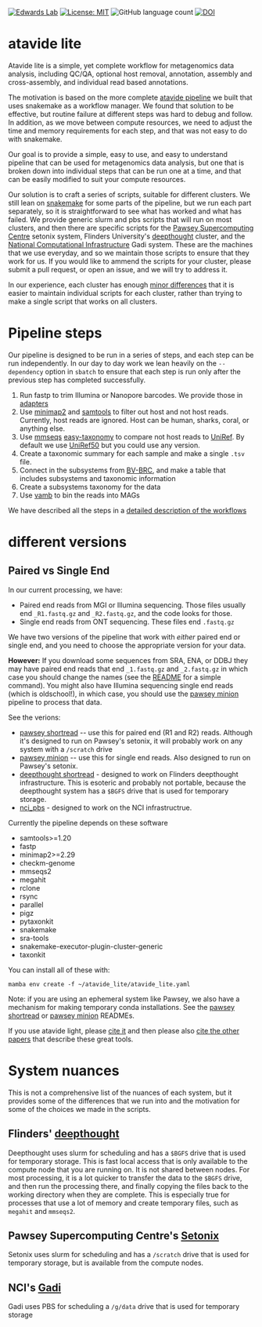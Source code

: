 [![Edwards Lab](https://img.shields.io/badge/Bioinformatics-EdwardsLab-03A9F4)](https://edwards.sdsu.edu/research)
[![License: MIT](https://img.shields.io/badge/License-MIT-yellow.svg)](https://opensource.org/licenses/MIT)
![GitHub language count](https://img.shields.io/github/languages/count/linsalrob/atavide_lite)
[![DOI](https://zenodo.org/badge/DOI/10.5281/zenodo.15356766.svg)](https://doi.org/10.5281/zenodo.15356766)

# atavide lite

Atavide lite is a simple, yet complete workflow for metagenomics data analysis, including QC/QA, optional host 
removal, annotation, assembly and cross-assembly, and individual read based annotations. 

The motivation is based on the more complete [atavide pipeline](https://github.com/linsalrob/atavide) we built that 
uses snakemake as a workflow manager. We found that solution to be effective, but routine failure at different steps
was hard to debug and follow. In addition, as we move between compute resources, we need to adjust the time and 
memory requirements for each step, and that was not easy to do with snakemake.

Our goal is to provide a simple, easy to use, and easy to understand pipeline that can be used for metagenomics data 
analysis, but one that is broken down into individual steps that can be run one at a time, and that can be easily
modified to suit your compute resources. 

Our solution is to craft a series of scripts, suitable for different clusters. We still lean on 
[snakemake](https://snakemake.readthedocs.io/en/stable/) for some parts of the pipeline, but we run each
part separately, so it is straightforward to see what has worked and what has failed. 
We provide generic slurm and pbs scripts
that will run on most clusters, and then there are specific scripts for the
[Pawsey Supercomputing Centre](https://pawsey.org.au/) setonix system,
Flinders University's [deepthought](https://doi.org/10.25957/FLINDERS.HPC.DEEPTHOUGHT) cluster, and
the [National Computational Infrastructure](https://nci.org.au/) Gadi system. These are
the machines that we use everyday, and so we maintain those scripts to ensure that they work for us. If you would like
to ammend the scripts for your cluster, please submit a pull request, or open an issue, and we will try to address it.

In our experience, each cluster has enough [minor differences](#system-nuances) that it is easier
to maintain individual scripts for each cluster, rather than trying to make a single script that works on all clusters.

# Pipeline steps

Our pipeline is designed to be run in a series of steps, and each step can be run independently. In our day to day work
we lean heavily on the `--dependency` option in `sbatch` to ensure that each step is run only after the previous step 
has completed successfully.

1. Run fastp to trim Illumina  or Nanopore barcodes. We provide those in [adapters](adapters/)
2. Use [minimap2](https://github.com/lh3/minimap2) and [samtools](https://www.htslib.org/) to filter out host and 
not host reads. Currently, host reads are ignored. Host can be human, sharks, coral, or anything else.
3. Use [mmseqs](https://github.com/soedinglab/MMseqs2) 
[easy-taxonomy](https://github.com/soedinglab/MMseqs2/wiki#taxonomy-assignment) to compare not host reads to 
[UniRef](https://www.uniprot.org/). By default we use [UniRef50](https://www.uniprot.org/help/uniref) but you 
could use any version.
4. Create a taxonomic summary for each sample and make a single `.tsv` file.
5. Connect in the subsystems from [BV-BRC](https://www.bv-brc.org/), and make a table that includes 
subsystems and taxonomic information
6. Create a subsystems taxonomy for the data
7. Use [vamb](https://github.com/RasmussenLab/vamb) to bin the reads into MAGs

We have described all the steps in a [detailed description of the workflows](DETAILED_PROCESSING_STEPS.md)

# different versions

## Paired vs Single End

In our current processing, we have:
 - Paired end reads from MGI or Illumina sequencing. Those files usually end `_R1.fastq.gz` and `_R2.fastq.gz`, 
and the code looks for those.
 - Single end reads from ONT sequencing. These files end `.fastq.gz`

We have two versions of the pipeline that work with _either_ paired end or single end, and you need to choose
the appropriate version for your data.

**However:** If you download some sequences from SRA, ENA, or DDBJ they may have paired end reads that 
end `_1.fastq.gz` and `_2.fastq.gz` in which case you should change the names 
(see the [README](pawsey_shortread/README.md) for a simple command). 
You might also have Illumina sequencing single end reads (which is oldschool!), in which case, 
you should use the [pawsey minion](pawsey_minion/README.md) pipeline to process that data.

See the verions:
   - [pawsey shortread](pawsey_shortread) -- use this for paired end (R1 and R2) reads. Although it's designed to run on 
Pawsey's setonix, it will probably work on any system with a `/scratch` drive
   - [pawsey minion](pawsey_minion) -- use this for single end reads. Also designed to run on Pawsey's setonix.
   - [deepthought shortread](deepthought_shortread/README.md) - designed to work on Flinders deepthought infrastructure. This is esoteric 
and probably not portable, because the deepthought system has a `$BGFS` drive that is used for temporary storage.
   - [nci_pbs](nci_pbs/README.md) - designed to work on the NCI infrastructrue. 

Currently the pipeline depends on these software

   - samtools>=1.20
   - fastp
   - minimap2>=2.29
   - checkm-genome
   - mmseqs2
   - megahit
   - rclone
   - rsync
   - parallel
   - pigz
   - pytaxonkit
   - snakemake
   - sra-tools
   - snakemake-executor-plugin-cluster-generic
   - taxonkit

You can install all of these with:

```
mamba env create -f ~/atavide_lite/atavide_lite.yaml
```

Note: if you are using an ephemeral system like Pawsey, we also have a mechanism for making temporary conda installations. See  the [pawsey shortread](pawsey_shortread/README.md) or [pawsey minion](pawsey_minion/README.md) READMEs.


If you use atavide light, please [cite it](citation.cff) and then please also [cite the other papers](references.bib) that describe these great tools.

<a id='system-nuances'></a>
# System nuances

This is not a comprehensive list of the nuances of each system, but it provides some of the differences that we 
run into and the motivation for some of the choices we made in the scripts.

## Flinders' [deepthought](https://doi.org/10.25957/FLINDERS.HPC.DEEPTHOUGHT)

Deepthought uses slurm for scheduling and has a `$BGFS` drive that is used for temporary storage. This is fast local access
that is only available to the compute node that you are running on. It is not shared between nodes. For most
processing, it is a lot quicker to transfer the data to the `$BGFS` drive, and then run the processing there, and 
finally copying the files back to the working directory when they are complete. This is especially true for
processes that use a lot of memory and create temporary files, such as `megahit` and `mmseqs2`.

## Pawsey Supercomputing Centre's [Setonix](https://pawsey.org.au/)

Setonix uses slurm for scheduling and has a `/scratch` drive that is used for temporary storage, 
but is available from the compute nodes.

## NCI's [Gadi](https://nci.org.au/)

Gadi uses PBS for scheduling a `/g/data` drive that is used for temporary storage
